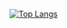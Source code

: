 
 [![Top Langs](https://github-readme-stats-git-masterrstaa-rickstaa.vercel.app/api/top-langs/?username=Sargerid&theme=dracula&layout=compact&langs_count=8)](https://github.com/anuraghazra/github-readme-stats)
 
<!--
**Sargerid/Sargerid** is a ✨ _special_ ✨ repository because its `README.md` (this file) appears on your GitHub profile.

Here are some ideas to get you started:

- 🔭 I’m currently working on ...
- 🌱 I’m currently learning ...
- 👯 I’m looking to collaborate on ...
- 🤔 I’m looking for help with ...
- 💬 Ask me about ...
- 📫 How to reach me: ...
- 😄 Pronouns: ...
- ⚡ Fun fact: ...
-->
